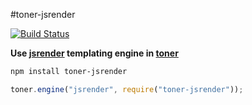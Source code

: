 #toner-jsrender

[![Build Status](https://travis-ci.org/jsreport/toner-jsrender.png?branch=master)](https://travis-ci.org/jsreport/toner-jsrender)

**Use [jsrender](https://github.com/borismoore/jsrender) templating engine in  [toner](https://github.com/jsreport/toner)**

```bash
npm install toner-jsrender
```

```js
toner.engine("jsrender", require("toner-jsrender"));
```